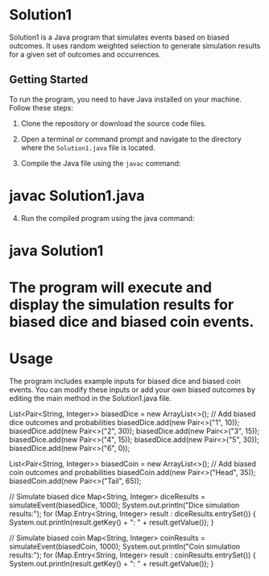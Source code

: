 # Solution1

Solution1 is a Java program that simulates events based on biased outcomes. It uses random weighted selection to generate simulation results for a given set of outcomes and occurrences.

## Getting Started

To run the program, you need to have Java installed on your machine. Follow these steps:

1. Clone the repository or download the source code files.

2. Open a terminal or command prompt and navigate to the directory where the `Solution1.java` file is located.

3. Compile the Java file using the `javac` command:

# javac Solution1.java

4. Run the compiled program using the java command:

# java Solution1

# The program will execute and display the simulation results for biased dice and biased coin events.

# Usage

The program includes example inputs for biased dice and biased coin events. You can modify these inputs or add your own biased outcomes by editing the main method in the Solution1.java file.

List<Pair<String, Integer>> biasedDice = new ArrayList<>();
// Add biased dice outcomes and probabilities
biasedDice.add(new Pair<>("1", 10));
biasedDice.add(new Pair<>("2", 30));
biasedDice.add(new Pair<>("3", 15));
biasedDice.add(new Pair<>("4", 15));
biasedDice.add(new Pair<>("5", 30));
biasedDice.add(new Pair<>("6", 0));

List<Pair<String, Integer>> biasedCoin = new ArrayList<>();
// Add biased coin outcomes and probabilities
biasedCoin.add(new Pair<>("Head", 35));
biasedCoin.add(new Pair<>("Tail", 65));

// Simulate biased dice
Map<String, Integer> diceResults = simulateEvent(biasedDice, 1000);
System.out.println("Dice simulation results:");
for (Map.Entry<String, Integer> result : diceResults.entrySet()) {
System.out.println(result.getKey() + ": " + result.getValue());
}

// Simulate biased coin
Map<String, Integer> coinResults = simulateEvent(biasedCoin, 1000);
System.out.println("Coin simulation results:");
for (Map.Entry<String, Integer> result : coinResults.entrySet()) {
System.out.println(result.getKey() + ": " + result.getValue());
}
